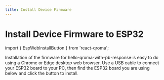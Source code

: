 ```yaml
---
title: Install Device Firmware
---
```


# Install Device Firmware to ESP32

import { EspWebInstallButton } from 'react-qroma';


Installation of the firmware for hello-qroma-with-pb-response is easy to do using a Chrome or Edge desktop
web browser. Use a USB cable to connect your ESP32 board to your PC, then find the ESP32 board 
you are using below and click the button to install.

<div title='ESP32 Dev Board'>
  <EspWebInstallButton
    label='Install on ESP32 Dev Board'
    instructionsText="Plug your ESP32 Dev board into your computer's USB port and click the button below to install the firmware onto your ESP32 device."
    manifestPath='/qroma/versions/0.1.0/firmware/manifest-firmware.json'
    />
</div>
